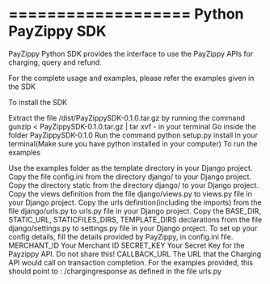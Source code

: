===================
Python PayZippy SDK
===================

PayZippy Python SDK provides the interface to use the PayZippy APIs for charging, query and refund.

For the complete usage and examples, please refer the examples given in the SDK

To install the SDK

Extract the file /dist/PayZippySDK-0.1.0.tar.gz by running the command gunzip < PayZippySDK-0.1.0.tar.gz | tar xvf - in your terminal
Go inside the folder PayZippySDK-0.1.0
Run the command python setup.py install in your terminal(Make sure you have python installed in your computer)
To run the examples

Use the examples folder as the template directory in your Django project.
Copy the file config.ini from the directory django/ to your Django project.
Copy the directory static from the directory django/ to your Django project.
Copy the views definition from the file django/views.py to views.py file in your Django project.
Copy the urls definition(including the imports) from the file django/urls.py to urls.py file in your Django project.
Copy the BASE_DIR, STATIC_URL, STATICFILES_DIRS, TEMPLATE_DIRS declarations from the file django/settings.py to settings.py file in your Django project.
To set up your config details, fill the details provided by PayZippy, in config.ini file.
MERCHANT_ID Your Merchant ID
SECRET_KEY Your Secret Key for the Payzippy API. Do not share this!
CALLBACK_URL The URL that the Charging API would call on transaction completion. For the examples provided, this should point to : /chargingresponse as defined in the file urls.py
